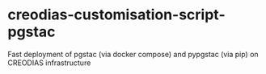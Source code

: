 # creodias-customisation-script-pgstac
Fast deployment of pgstac (via docker compose) and pypgstac (via pip) on CREODIAS infrastructure
